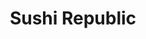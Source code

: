 ---
layout: place
title: Sushi Republic
permalink: /north-carolina/greensboro/sushi-republic.html
stateAbbr: NC
stateName: North Carolina
cityName: Greensboro
seo:
  type: restaurant
  links: http://www.sushirepublicgso.com/
place_id: ChIJF0nEpj8ZU4gR-WT1UDFdO48
photos:
  - name: >-
      places/ChIJF0nEpj8ZU4gR-WT1UDFdO48/photos/AeeoHcK9cb03VQCNDF3TiWJX63WoP3HAV0Yf4nfAeTP49F9YSpilLL0y3-WUlpjjeAwRTeHA0taFSvq-9okzEACZ8lK0Q02R7F2rvnIyaFQkyHLddZ1XHXv26Fl71WYo5OJcL9pmLEGnEplsHlJhv2WW9ql1c8mhVAueZCUnZWhjogD2BgD03b6DL0-hGGBsaYQElZ6F3MriUJKk4u73fQ-FPm4U4Jzmdw2V4BuFD8lNWJzVp6hpCABusybRNr1zvo_rgsT5KGiS51MNkdNQfac2gqwozP5-D7nkpFNSdFTalBAueqcMoqEeUUzkSR5a5OuEGrMObvfMweGXpqWvPi2BY5w4CNat-4tgmuoo5m6Ntv7GMsuY77Q0B0fjxw4M38brnqKDUxx5H5nnIICsxHcgCZUFKJhxP2rBZNVBOPoHyv-1msw
    widthPx: 1920
    heightPx: 1280
    authorAttributions:
      - displayName: J H
        uri: https://maps.google.com/maps/contrib/103871420101748691850
        photoUri: >-
          https://lh3.googleusercontent.com/a-/ALV-UjVKdLnE2Y2Etb1ettSTlVLMScHC5d0_QMsRhycf6gbbF1jwabCMXA=s100-p-k-no-mo
    flagContentUri: >-
      https://www.google.com/local/imagery/report/?cb_client=maps_api_places.places_api&image_key=!1e10!2sCIHM0ogKEICAgIC494fZyAE&hl=en-US
    googleMapsUri: >-
      https://www.google.com/maps/place//data=!3m4!1e2!3m2!1sCIHM0ogKEICAgIC494fZyAE!2e10!4m2!3m1!1s0x8853193fa6c44917:0x8f3b5d3150f564f9
  - name: >-
      places/ChIJF0nEpj8ZU4gR-WT1UDFdO48/photos/AeeoHcJfMsmOsziy9fQ8YyYCGodMwUPb0kmZEBFY8Cd7Kfznr9XTsBE5lZGCalT8YdvXu7MrNG66zoPSps4CmVibJEIz_5rm34OiBjh1gt7IiQidc0ZdbS9tLx7oQan5AVPANahf45dQhf71fypleB4WT5gB1EdY13rWIpbGcEP0TAbsgoXukNW1c7xw_O0WEcZByASZwnJGVjKv8zj9XYZZlApO-QpaoWF5z-tzYz18Q34JzKeT54EkkV0-kM5Wap7IsyrZDtLJLrTG08H1VcRap1mStrHR1qEVEVg5Pp-qcu_7EA
    widthPx: 4032
    heightPx: 2268
    authorAttributions:
      - displayName: Sushi Republic
        uri: https://maps.google.com/maps/contrib/111209286771661139579
        photoUri: >-
          https://lh3.googleusercontent.com/a-/ALV-UjWE59v_T4SGAMrmQPIh-n3yfBkNa_iHu33c40xdUTibwa5vNwQ=s100-p-k-no-mo
    flagContentUri: >-
      https://www.google.com/local/imagery/report/?cb_client=maps_api_places.places_api&image_key=!1e10!2sAF1QipPaD28_Bc8uHI9FYvKDTlC1m8WwsjOWL27Jw3zW&hl=en-US
    googleMapsUri: >-
      https://www.google.com/maps/place//data=!3m4!1e2!3m2!1sAF1QipPaD28_Bc8uHI9FYvKDTlC1m8WwsjOWL27Jw3zW!2e10!4m2!3m1!1s0x8853193fa6c44917:0x8f3b5d3150f564f9
  - name: >-
      places/ChIJF0nEpj8ZU4gR-WT1UDFdO48/photos/AeeoHcKn7LsvLtZH95NNUqXWsZRaTyUqmnF6jy0JMbUpCZ_71Ft_QosFLnEMwYQeY6g0yTSVzUV6B1SZBCYq0FaXAlHD_j7o9KBr3mh5QPJNx91FXK44T7mEVIw4JFsOIwCSO0AZLmOZO-HDsyyRsq5oulzj0yzV3Qu49KtZNbbylBdnSfyq50qu5tevcPM8O73uzYhCPA5n49_7iZLfLwbduDmaYjJD_DAg8wwVJKz6KKiqLRCOuSA42QvDYGblFk4-EwcUeJ6NWhXNNHXkokIgUdullg5AJaoNQFVr-cT8lqhkog
    widthPx: 600
    heightPx: 400
    authorAttributions:
      - displayName: Sushi Republic
        uri: https://maps.google.com/maps/contrib/111209286771661139579
        photoUri: >-
          https://lh3.googleusercontent.com/a-/ALV-UjWE59v_T4SGAMrmQPIh-n3yfBkNa_iHu33c40xdUTibwa5vNwQ=s100-p-k-no-mo
    flagContentUri: >-
      https://www.google.com/local/imagery/report/?cb_client=maps_api_places.places_api&image_key=!1e10!2sAF1QipOkoDDBHxhNnG2Ymw-7ySqp1-Zh863E7mI3sZi9&hl=en-US
    googleMapsUri: >-
      https://www.google.com/maps/place//data=!3m4!1e2!3m2!1sAF1QipOkoDDBHxhNnG2Ymw-7ySqp1-Zh863E7mI3sZi9!2e10!4m2!3m1!1s0x8853193fa6c44917:0x8f3b5d3150f564f9
  - name: >-
      places/ChIJF0nEpj8ZU4gR-WT1UDFdO48/photos/AeeoHcKiWuGLxOIy_WsFPQXIWU3ZPnigV_yfsQv0zA13zxc1omnt1XtvXhYWtIQ-UKZB0yLC2ZBULxcCnCn8g7EX2hbc7NUkf7sDr-xkom6p6G3tZ45IAXsW_AwP_CZjkqpK_dYWEU4T6SC4x_3qaEhu_viikgHcpUa5rjWrc0rP0ivNBm59uE3532mGRDY-muhaNITlczpWdRU_W5I8p7wp_7PbkYqeY67GLUmDgwe948nceod5bvfi9d3EstVxcqHcwH4j9c617ZCBOe0rGksCMg_ekR-R2Vq2xuccJYR-jc-6Alo_14CRxub9HICxqZyzwNwpxW6iT8Kwnw5AI1SF7-nhLDlG63cQhVn9jnXqo7Izq4Y-tJk_B1dKMdBntDbrNeW1p0V9j2uLYPG3vBc_LOyT9g4TNUBuJMisGgYuitE
    widthPx: 4032
    heightPx: 3024
    authorAttributions:
      - displayName: Khala Grace
        uri: https://maps.google.com/maps/contrib/117928000826332480916
        photoUri: >-
          https://lh3.googleusercontent.com/a-/ALV-UjWUwd5N1g6K-b1siLgpdVbMvp9ebBkedoQb2kmOmUxYdSJMXiE=s100-p-k-no-mo
    flagContentUri: >-
      https://www.google.com/local/imagery/report/?cb_client=maps_api_places.places_api&image_key=!1e10!2sCIHM0ogKEICAgICfttb-Tg&hl=en-US
    googleMapsUri: >-
      https://www.google.com/maps/place//data=!3m4!1e2!3m2!1sCIHM0ogKEICAgICfttb-Tg!2e10!4m2!3m1!1s0x8853193fa6c44917:0x8f3b5d3150f564f9
  - name: >-
      places/ChIJF0nEpj8ZU4gR-WT1UDFdO48/photos/AeeoHcJqOF3GRpqBreqtHRckFIjCnPHQUhoN7HmIr_PpjPskYDBXVI-gPpG79nRPuM74E0qoExAWInoPPNU1IOalvJp0NFBC-hL7I5KMZ8WYL3CVyuGa9u2DULBT3OtW0i_9SbhOI3_zU1UmFh4r7otXtFYykvcWwLoc96Ko4QN-5NfIGJhpfRFh2VaeolDVjGsDcnMByjqtmnTBYCN8iLr-rJTpXdM1RhYviVy-EVdbrJaq6ozm85WiDEi31l7UPtf_1_dMJzEw-ujnd6rOlccRA3O3rIHKgTuJWXmvXiMQZdCkLluKjDlPtSOZ5n7mOmbAtOte1N1gARplxtKOTiFAgmwWICACm7cJsJtSVvd2BsqnkjANbqpeZs028aAqE2CSFyreicIfk8Hjb7xgRiMkTVvPLTMX3-iuhBJwd_dLhQR6MdHU
    widthPx: 4000
    heightPx: 2252
    authorAttributions:
      - displayName: Jeff Campisi
        uri: https://maps.google.com/maps/contrib/116628649887420464994
        photoUri: >-
          https://lh3.googleusercontent.com/a/ACg8ocJHVQZhOKVpNEWtI1niY5hh1xsXIlejXSf-2ImBxdbz3q1AWw=s100-p-k-no-mo
    flagContentUri: >-
      https://www.google.com/local/imagery/report/?cb_client=maps_api_places.places_api&image_key=!1e10!2sCIHM0ogKEICAgIDv6oHlqQE&hl=en-US
    googleMapsUri: >-
      https://www.google.com/maps/place//data=!3m4!1e2!3m2!1sCIHM0ogKEICAgIDv6oHlqQE!2e10!4m2!3m1!1s0x8853193fa6c44917:0x8f3b5d3150f564f9
  - name: >-
      places/ChIJF0nEpj8ZU4gR-WT1UDFdO48/photos/AeeoHcJkyiASORHLrYFT0ZuStLs3YQ8JWf5DUdz0sJTE5CPva2XNxxmUe1J_YE-CtshyBK_ab9-Ls7co77V89jiv8nqTes2s4m8F4yJfR7RlvXo9tJCx6EHDtY9VpeF9ZycaGiSi3xvtAiXNkppya03G_R1B7vp3xNxoOixUGEbDzJoOITn5-etTis4kkY85-mvIIIDgBJ_rJGmhriq7mUNO7_6wnvfOJU-NyFarf-js_5ROpLaCfhmg4N-xE3um2_wGX0oU5X6ekhleUetu7Ow-Xlrzhtq56eN3g0PgPTCnM-qXi0Yks7tEgh9bUJOzZt0DD8suCMJQQ4_rreoVH4-5P2cm7pRpXosOsxup2jbEG00BLqnRc1VMqXh8qNxx3ChTf_zrb2m3CsTCaK1u78i8bk8twBRckr8cdRgR4nKtiluUD6w
    widthPx: 4032
    heightPx: 3024
    authorAttributions:
      - displayName: Erson “Dr. E” Religioso III
        uri: https://maps.google.com/maps/contrib/106181539896758164397
        photoUri: >-
          https://lh3.googleusercontent.com/a-/ALV-UjUoN7H2xg72DoUJgeGH8LqiI72LJF9iMhrkA3ps5jbxw7pfITcAiw=s100-p-k-no-mo
    flagContentUri: >-
      https://www.google.com/local/imagery/report/?cb_client=maps_api_places.places_api&image_key=!1e10!2sCIHM0ogKEICAgIDEpcfhngE&hl=en-US
    googleMapsUri: >-
      https://www.google.com/maps/place//data=!3m4!1e2!3m2!1sCIHM0ogKEICAgIDEpcfhngE!2e10!4m2!3m1!1s0x8853193fa6c44917:0x8f3b5d3150f564f9
  - name: >-
      places/ChIJF0nEpj8ZU4gR-WT1UDFdO48/photos/AeeoHcLc3ZSVeYwHOQHfplxR726dR89bV19ElUMOFgwmxb423E5G0-Zk_iaymCwwmhK69oAWGuPNJzZc688SEL_nbgR7CYo5OVIivfF1fBQgO7bw6bWFws_zbIFV8VxLxBoqtrpYWTXQM7-4o5X3pDuZawTODTefL0XGs1c88sOpYa-X-mEsy_zmeQs7dSJqWfIz7LhIbWflS85AW2Wvp-Tu4pLA_qIt2FDuaOO1iIHbSTlt2VRGnZLpB0KJY6eQ4QRICANDE16eqyUodDk7os4SfUf1gBjT6w3_L-AEoHUDOb3evQloRA5NY1ZoEzfpL0-SP4gaLjeZ0noIP_9aYjI5RAKJ7n1gKANceerDhJ58ZNrwlCm7hNkp4ZWU52rtR0coLKJFiuc0Y1hUlC1Srw-xeU3_k6D_sS_cym8iBnsTxvwomMY
    widthPx: 4000
    heightPx: 2252
    authorAttributions:
      - displayName: E Z
        uri: https://maps.google.com/maps/contrib/102167902314390664830
        photoUri: >-
          https://lh3.googleusercontent.com/a-/ALV-UjVTkf216u9p4iDaK4phfr4Foqv-QShj1oygmBNF4tPowe9q8wdu=s100-p-k-no-mo
    flagContentUri: >-
      https://www.google.com/local/imagery/report/?cb_client=maps_api_places.places_api&image_key=!1e10!2sCIHM0ogKEICAgID9h9b-sAE&hl=en-US
    googleMapsUri: >-
      https://www.google.com/maps/place//data=!3m4!1e2!3m2!1sCIHM0ogKEICAgID9h9b-sAE!2e10!4m2!3m1!1s0x8853193fa6c44917:0x8f3b5d3150f564f9
  - name: >-
      places/ChIJF0nEpj8ZU4gR-WT1UDFdO48/photos/AeeoHcJgkq9uckdG8LK3-R6nkzOp0NpzVsGGzfpxP6epjXf3FMcfFlN3zxY4mlIc9qmFLqPzOcmbffjksZzdGtqvaaeEKHfanyX0eFlJuplC8zAnfrB5JL-xtndDwqfXbaoSLWcgV2UQED2Ca7La609cTMKsVZIS3lQQX0e-POAQwEvDel4nhYeyGN9rKii3fsDJBrqpmFMnZ00domWyHwyAWMatCplS8F3O9T4jwrXqoSwmZn-UNqYcyESU09EYjkednVAro6B1AhdKa2KKFTUfAT2UOijvBJfgxe0gcP--2xLEdsLFlhyZieph6vpCvT4CTD6sIcPPsgWlLhDZ2AvQm6X5p8ZRoFVcYqfw4Jh5hnYX4-RuzdF1Xn-JNz1JuPrN4OO31ZwzjV9jt-wFU7fl8bSfi094OFi0B4-9UikFa1f8Gg
    widthPx: 4000
    heightPx: 2252
    authorAttributions:
      - displayName: Trey Thompson
        uri: https://maps.google.com/maps/contrib/112052170673832418843
        photoUri: >-
          https://lh3.googleusercontent.com/a-/ALV-UjVTaXnC7JQTH1DPA62DlHeLDD0aTkizAAbuiS42dosuYtLRfid9vA=s100-p-k-no-mo
    flagContentUri: >-
      https://www.google.com/local/imagery/report/?cb_client=maps_api_places.places_api&image_key=!1e10!2sCIHM0ogKEICAgIDrud-cYQ&hl=en-US
    googleMapsUri: >-
      https://www.google.com/maps/place//data=!3m4!1e2!3m2!1sCIHM0ogKEICAgIDrud-cYQ!2e10!4m2!3m1!1s0x8853193fa6c44917:0x8f3b5d3150f564f9
  - name: >-
      places/ChIJF0nEpj8ZU4gR-WT1UDFdO48/photos/AeeoHcIPuLDDrx2qg6Wf0-q681vO3csofQ174znGgwh2SDgL86XuTDsmzqb68a869EBRiAb6HBgRNwXTq86X3LKV559xhuUE7zltMhtsS3QJfTNw9bQhyjUIjccawh1WtvsUiP0YqBOFjcvAobLhICrT_tsvbVlxwCeSaGlZlCJwGKo8J2QEHnDWzmhVqqlk__RViyyOm_uaXw4TCf-Z4VbBuzyEb-96tMwZq7xEj84Zq9cVydO1NNgCNCmJwjhGKFF2_5JtK-NK8PIAL2LP6LxmFmrnq-063POMugGRXtkLv4x1iHJ7bl3eMgoDl-o0373h3sjkHWwxuU9To8GaS0uO3gWKboxinXOe-XDj1plRKx6wSFQafMiZrsFsCLZCjKCbRbPO7Qvlc7T6RfB_rBKRD8XSykMYBfOin3UwICfXN9PxaQ
    widthPx: 4800
    heightPx: 3600
    authorAttributions:
      - displayName: Chris Staton
        uri: https://maps.google.com/maps/contrib/115196615581697308918
        photoUri: >-
          https://lh3.googleusercontent.com/a-/ALV-UjWctZ_-E2o1Y21OIIt_GU9qp3sXNW4v9xaQ7NQbEJP1dG-d0SYLBA=s100-p-k-no-mo
    flagContentUri: >-
      https://www.google.com/local/imagery/report/?cb_client=maps_api_places.places_api&image_key=!1e10!2sCIHM0ogKEICAgIDv9-iEYg&hl=en-US
    googleMapsUri: >-
      https://www.google.com/maps/place//data=!3m4!1e2!3m2!1sCIHM0ogKEICAgIDv9-iEYg!2e10!4m2!3m1!1s0x8853193fa6c44917:0x8f3b5d3150f564f9
  - name: >-
      places/ChIJF0nEpj8ZU4gR-WT1UDFdO48/photos/AeeoHcJZFVZeWbHBJqPMmym1C6FpAEnqDHJKmevoK0eiTcNKnkEzj9D-HTsuQAbTDccQQ44wzIOn3a2LzWPJv0Y0ssfIMRNf6OQdcRKGMPaKfxPNFWIBwYogRylXZRWmSxWRhVt4SYW6SglmXFUO9G8jFHqEpA7yWohgrb618ZCfhAgEXT5qyj5WAUCXH-q4z_AXkvWR894xrcVchMUknqouOuPuKJK-mcWzKKvoNyNeGpmC69d3QvJB1WLWa2Yk-jf7vLuILsHBl61l4b_dSKxZEtRhYV3w3VZtCjsWGQzok9gi_P3nES8nVVKncOG6lrSHTKeoLDAQUzEAACy8xBj6w40mJy987c44OWSf2LVSg0Cb0g1Fy9rJ6ne30q1KwZCkuV4QGmqfF0k0_Wlki82u9o3sgbOgt6xNMVD79WZ-N7o
    widthPx: 3024
    heightPx: 4032
    authorAttributions:
      - displayName: m e l o n
        uri: https://maps.google.com/maps/contrib/100982654866908857398
        photoUri: >-
          https://lh3.googleusercontent.com/a-/ALV-UjWWmxg3dmc1fsmKIvxBMmrCbS1zx0ZIMUkNyI-FqWBvj8fNKkzo=s100-p-k-no-mo
    flagContentUri: >-
      https://www.google.com/local/imagery/report/?cb_client=maps_api_places.places_api&image_key=!1e10!2sCIHM0ogKEICAgMDI5fnidQ&hl=en-US
    googleMapsUri: >-
      https://www.google.com/maps/place//data=!3m4!1e2!3m2!1sCIHM0ogKEICAgMDI5fnidQ!2e10!4m2!3m1!1s0x8853193fa6c44917:0x8f3b5d3150f564f9
address: 329 Tate St, Greensboro, NC 27403, USA
street: 329 Tate St
city: Greensboro
state: NC
zip: '27403'
country: USA
neighborhood: College Hill
latitude: '36.068781'
longitude: '-79.805394'
accessibility_options:
  wheelchairAccessibleParking: true
  wheelchairAccessibleEntrance: true
  wheelchairAccessibleRestroom: true
  wheelchairAccessibleSeating: true
business_status: OPERATIONAL
name: Sushi Republic
google_maps_links:
  directionsUri: >-
    https://www.google.com/maps/dir//''/data=!4m7!4m6!1m1!4e2!1m2!1m1!1s0x8853193fa6c44917:0x8f3b5d3150f564f9!3e0
  placeUri: https://maps.google.com/?cid=10320945437442663673
  writeAReviewUri: >-
    https://www.google.com/maps/place//data=!4m3!3m2!1s0x8853193fa6c44917:0x8f3b5d3150f564f9!12e1
  reviewsUri: >-
    https://www.google.com/maps/place//data=!4m4!3m3!1s0x8853193fa6c44917:0x8f3b5d3150f564f9!9m1!1b1
  photosUri: >-
    https://www.google.com/maps/place//data=!4m3!3m2!1s0x8853193fa6c44917:0x8f3b5d3150f564f9!10e5
primary_type: Sushi Restaurant
opening_hours:
  regular: null
  current: null
secondary_opening_hours:
  regular:
    weekdayDescriptions: null
    type: null
  current:
    weekdayDescriptions: null
    type: null
phone: (336) 274-6684
price_level: PRICE_LEVEL_MODERATE
price_range: $10 &ndash; $20
rating: '4.6'
rating_count: 0
website: http://www.sushirepublicgso.com/
description: >-
  Explore Sushi Republic in Greensboro, NC$$$Nestled in the heart of Greensboro,
  NC, Sushi Republic stands out as a premier spot for authentic Japanese
  cuisine, offering a welcoming atmosphere with creative maki rolls and fresh
  sashimi that delight sushi enthusiasts. The restaurant features a cozy
  dark-wood interior and a relaxing patio, making it ideal for casual dining or
  enjoying bento boxes and flavorful noodles in a kid-friendly setting. Visitors
  can savor a variety of Japanese dishes that highlight high-quality ingredients
  and thoughtful preparation, perfect for those seeking sushi restaurants near
  me. With options like inventive rolls and satisfying sides, it's a go-to
  choice for anyone exploring the best sushi experiences in the area. This
  establishment combines accessibility with a focus on fresh flavors, ensuring a
  memorable meal for families and groups alike.
generative_summary: >-
  Explore Sushi Republic in Greensboro, NC$$$Nestled in the heart of Greensboro,
  NC, Sushi Republic stands out as a premier spot for authentic Japanese
  cuisine, offering a welcoming atmosphere with creative maki rolls and fresh
  sashimi that delight sushi enthusiasts. The restaurant features a cozy
  dark-wood interior and a relaxing patio, making it ideal for casual dining or
  enjoying bento boxes and flavorful noodles in a kid-friendly setting. Visitors
  can savor a variety of Japanese dishes that highlight high-quality ingredients
  and thoughtful preparation, perfect for those seeking sushi restaurants near
  me. With options like inventive rolls and satisfying sides, it's a go-to
  choice for anyone exploring the best sushi experiences in the area. This
  establishment combines accessibility with a focus on fresh flavors, ensuring a
  memorable meal for families and groups alike.
generative_disclosure: Summarized by AI using the Grok-3-Mini model.
reviews:
  - name: >-
      places/ChIJF0nEpj8ZU4gR-WT1UDFdO48/reviews/ChdDSUhNMG9nS0VJQ0FnSUR2OS1pRXdnRRAB
    relativePublishTimeDescription: 3 months ago
    rating: 5
    text:
      text: >-
        Traveling from Chicago, I definitely loved this menu full of specialty
        rolls! The crab wontons and the tempura green beans were great. I
        especially enjoyed getting the chef’s choice sushi roll, after giving
        some vague suggestions about what I typically like.
      languageCode: en
    originalText:
      text: >-
        Traveling from Chicago, I definitely loved this menu full of specialty
        rolls! The crab wontons and the tempura green beans were great. I
        especially enjoyed getting the chef’s choice sushi roll, after giving
        some vague suggestions about what I typically like.
      languageCode: en
    authorAttribution:
      displayName: Chris Staton
      uri: https://www.google.com/maps/contrib/115196615581697308918/reviews
      photoUri: >-
        https://lh3.googleusercontent.com/a-/ALV-UjWctZ_-E2o1Y21OIIt_GU9qp3sXNW4v9xaQ7NQbEJP1dG-d0SYLBA=s128-c0x00000000-cc-rp-mo-ba2
    publishTime: '2024-12-25T03:31:42.324039Z'
    flagContentUri: >-
      https://www.google.com/local/review/rap/report?postId=ChdDSUhNMG9nS0VJQ0FnSUR2OS1pRXdnRRAB&d=17924085&t=1
    googleMapsUri: >-
      https://www.google.com/maps/reviews/data=!4m6!14m5!1m4!2m3!1sChdDSUhNMG9nS0VJQ0FnSUR2OS1pRXdnRRAB!2m1!1s0x8853193fa6c44917:0x8f3b5d3150f564f9
  - name: >-
      places/ChIJF0nEpj8ZU4gR-WT1UDFdO48/reviews/ChdDSUhNMG9nS0VJQ0FnSURIei11V19RRRAB
    relativePublishTimeDescription: 2 months ago
    rating: 3
    text:
      text: >-
        A tasty little spot among the shops at Tate street. In particular I
        found the sake selection to be exciting, and the sushi and soup was
        great. The outside seating was inviting and the staff was helpful and
        professional.
      languageCode: en
    originalText:
      text: >-
        A tasty little spot among the shops at Tate street. In particular I
        found the sake selection to be exciting, and the sushi and soup was
        great. The outside seating was inviting and the staff was helpful and
        professional.
      languageCode: en
    authorAttribution:
      displayName: Beffy Blocker
      uri: https://www.google.com/maps/contrib/110623600847707440610/reviews
      photoUri: >-
        https://lh3.googleusercontent.com/a-/ALV-UjUuXJgdI9etoo6VVQdJ1CeYmKJDPfOjmDlMUYjewKdseczKtCFY=s128-c0x00000000-cc-rp-mo-ba4
    publishTime: '2025-02-02T20:16:54.073114Z'
    flagContentUri: >-
      https://www.google.com/local/review/rap/report?postId=ChdDSUhNMG9nS0VJQ0FnSURIei11V19RRRAB&d=17924085&t=1
    googleMapsUri: >-
      https://www.google.com/maps/reviews/data=!4m6!14m5!1m4!2m3!1sChdDSUhNMG9nS0VJQ0FnSURIei11V19RRRAB!2m1!1s0x8853193fa6c44917:0x8f3b5d3150f564f9
  - name: >-
      places/ChIJF0nEpj8ZU4gR-WT1UDFdO48/reviews/ChZDSUhNMG9nS0VJQ0FnSURQbk5EQUxREAE
    relativePublishTimeDescription: 4 months ago
    rating: 5
    text:
      text: >-
        First timer… the food was great. This is a super busy spot. Given that
        we had 3 appetizers and 4 rolls the cost was better than I thought.
      languageCode: en
    originalText:
      text: >-
        First timer… the food was great. This is a super busy spot. Given that
        we had 3 appetizers and 4 rolls the cost was better than I thought.
      languageCode: en
    authorAttribution:
      displayName: Stephanie Howard
      uri: https://www.google.com/maps/contrib/115922768813978206866/reviews
      photoUri: >-
        https://lh3.googleusercontent.com/a-/ALV-UjU_oqbryRldk8dwTVFYY5ilfhg_jATKFaeK_wmm5SXKPreVNmzk=s128-c0x00000000-cc-rp-mo-ba4
    publishTime: '2024-11-30T00:05:59.198611Z'
    flagContentUri: >-
      https://www.google.com/local/review/rap/report?postId=ChZDSUhNMG9nS0VJQ0FnSURQbk5EQUxREAE&d=17924085&t=1
    googleMapsUri: >-
      https://www.google.com/maps/reviews/data=!4m6!14m5!1m4!2m3!1sChZDSUhNMG9nS0VJQ0FnSURQbk5EQUxREAE!2m1!1s0x8853193fa6c44917:0x8f3b5d3150f564f9
  - name: >-
      places/ChIJF0nEpj8ZU4gR-WT1UDFdO48/reviews/ChdDSUhNMG9nS0VJQ0FnTURROGV2WTFBRRAB
    relativePublishTimeDescription: a month ago
    rating: 5
    text:
      text: |-
        Awesome Nigiri and Sushi options.
        Great cuts of sashimi and generous fish on nigiri.
        Everything tasted super fresh.
        Staff were great and attentive.
        Vibe was easy and friendly.
      languageCode: en
    originalText:
      text: |-
        Awesome Nigiri and Sushi options.
        Great cuts of sashimi and generous fish on nigiri.
        Everything tasted super fresh.
        Staff were great and attentive.
        Vibe was easy and friendly.
      languageCode: en
    authorAttribution:
      displayName: Levi Weisser
      uri: https://www.google.com/maps/contrib/109025175449128273653/reviews
      photoUri: >-
        https://lh3.googleusercontent.com/a-/ALV-UjW-zrkZ9tE5hvWBO-YWBbIy7Qyzkht5gABh6QVKUA9ElmLjydHBtw=s128-c0x00000000-cc-rp-mo-ba4
    publishTime: '2025-03-11T21:11:00.247185Z'
    flagContentUri: >-
      https://www.google.com/local/review/rap/report?postId=ChdDSUhNMG9nS0VJQ0FnTURROGV2WTFBRRAB&d=17924085&t=1
    googleMapsUri: >-
      https://www.google.com/maps/reviews/data=!4m6!14m5!1m4!2m3!1sChdDSUhNMG9nS0VJQ0FnTURROGV2WTFBRRAB!2m1!1s0x8853193fa6c44917:0x8f3b5d3150f564f9
  - name: >-
      places/ChIJF0nEpj8ZU4gR-WT1UDFdO48/reviews/ChdDSUhNMG9nS0VJQ0FnSUQ5aDlhV3BRRRAB
    relativePublishTimeDescription: a year ago
    rating: 5
    text:
      text: >-
        Our inaugural visit to Sushi Republic left us with mostly positive
        impressions. The parking situation can be a tad tight, especially for
        larger SUVs navigating the ramp. However, for most vehicles, it’s
        manageable.


        The food offerings were decent overall. We particularly enjoyed the
        fried calamari and found the fried udon to be excellent. The sushi and
        sashimi platter impressed us with its freshness, although it’s worth
        noting that they don’t use traditional vinegar rice like authentic
        Japanese sushi.


        The fried rice was a standout—flavorful and satisfying. On the other
        hand, the chicken skewer and fried tuna mushroom left us somewhat
        underwhelmed.


        The restaurant’s atmosphere and service, however, were delightful. For
        Americanized Japanese cuisine, the food quality is commendable. Plus,
        the pricing is quite reasonable. Overall, a positive experience.
      languageCode: en
    originalText:
      text: >-
        Our inaugural visit to Sushi Republic left us with mostly positive
        impressions. The parking situation can be a tad tight, especially for
        larger SUVs navigating the ramp. However, for most vehicles, it’s
        manageable.


        The food offerings were decent overall. We particularly enjoyed the
        fried calamari and found the fried udon to be excellent. The sushi and
        sashimi platter impressed us with its freshness, although it’s worth
        noting that they don’t use traditional vinegar rice like authentic
        Japanese sushi.


        The fried rice was a standout—flavorful and satisfying. On the other
        hand, the chicken skewer and fried tuna mushroom left us somewhat
        underwhelmed.


        The restaurant’s atmosphere and service, however, were delightful. For
        Americanized Japanese cuisine, the food quality is commendable. Plus,
        the pricing is quite reasonable. Overall, a positive experience.
      languageCode: en
    authorAttribution:
      displayName: E Z
      uri: https://www.google.com/maps/contrib/102167902314390664830/reviews
      photoUri: >-
        https://lh3.googleusercontent.com/a-/ALV-UjVTkf216u9p4iDaK4phfr4Foqv-QShj1oygmBNF4tPowe9q8wdu=s128-c0x00000000-cc-rp-mo-ba6
    publishTime: '2024-03-21T17:48:14.075430Z'
    flagContentUri: >-
      https://www.google.com/local/review/rap/report?postId=ChdDSUhNMG9nS0VJQ0FnSUQ5aDlhV3BRRRAB&d=17924085&t=1
    googleMapsUri: >-
      https://www.google.com/maps/reviews/data=!4m6!14m5!1m4!2m3!1sChdDSUhNMG9nS0VJQ0FnSUQ5aDlhV3BRRRAB!2m1!1s0x8853193fa6c44917:0x8f3b5d3150f564f9
review_summary: >-
  Buzz Around Sushi Republic$$$Folks heading to sushi spots in Greensboro often
  rave about the fresh and creative rolls that make this place a standout for
  tasty Japanese fare, with many highlighting the generous portions and variety
  on offer. While most diners appreciate the welcoming vibe and attentive
  service that enhance the overall experience, a few note that some dishes might
  not hit the mark every time, keeping things balanced and real. The sake
  selection and outdoor seating add to the charm, making it a solid pick for
  casual meetups or quick bites of top-rated sushi close to me. Overall,
  customers enjoy the reasonable prices and kid-friendly options, painting a
  picture of a reliable spot that delivers on flavor without breaking the bank.
  If you're on the hunt for sushi places near me, this location frequently earns
  praise for its approachable atmosphere and solid food choices.
review_disclosure: Summarized by AI using the Grok-3-Mini model.
parking_options:
  freeParkingLot: true
  freeStreetParking: true
  valetParking: false
payment_options:
  acceptsCreditCards: true
  acceptsDebitCards: true
  acceptsCashOnly: false
  acceptsNfc: true
allow_dogs: null
curbside_pickup: null
delivery: true
dine_in: true
good_for_children: false
good_for_groups: true
good_for_sports: false
live_music: false
menu_for_children: false
outdoor_seating: true
reservable: true
restroom: true
serves_beer: true
serves_breakfast: false
serves_brunch: false
serves_cocktails: true
serves_coffee: null
serves_dinner: true
serves_dessert: true
serves_lunch: true
serves_vegetarian_food: true
serves_wine: true
takeout: true
update_category: pro
places_description: >-
  Dark-wood interior & a patio offer options to dine on creative maki rolls,
  bento boxes & noodles.

---